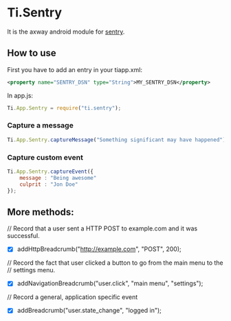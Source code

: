 # Ti.Sentry

It is the axway android module for [sentry](https://github.com/joshdholtz/Sentry-Android).

## How to use

First you have to add an entry in your tiapp.xml:

```xml
<property name="SENTRY_DSN" type="String">MY_SENTRY_DSN</property>
```

In app.js:
```javascript
Ti.App.Sentry = require("ti.sentry");
```

### Capture a message
```javascript
Ti.App.Sentry.captureMessage("Something significant may have happened");
```

### Capture custom event

```javascript
Ti.App.Sentry.captureEvent({
	message : "Being awesome"
	culprit : "Jon Doe"
});
```

## More methods:

// Record that a user sent a HTTP POST to example.com and it was successful.
- [x] addHttpBreadcrumb("http://example.com", "POST", 200);

// Record the fact that user clicked a button to go from the main menu to the
// settings menu.
- [x] addNavigationBreadcrumb("user.click", "main menu", "settings");

// Record a general,  application specific event
- [x] addBreadcrumb("user.state_change", "logged in");